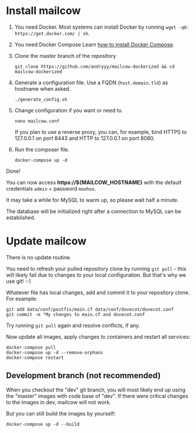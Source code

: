 # Install mailcow

1. You need Docker.
   Most systems can install Docker by running `wget -qO- https://get.docker.com/ | sh`.

2. You need Docker Compose
   Learn [how to install Docker Compose](https://docs.docker.com/compose/install/).


3. Clone the master branch of the repository
   ```
   git clone https://github.com/andryyy/mailcow-dockerized && cd mailcow-dockerized
   ```

4. Generate a configuration file. Use a FQDN (`host.domain.tld`) as hostname when asked.
   ```
   ./generate_config.sh
   ```

5. Change configuration if you want or need to.
   ```
   nano mailcow.conf
   ```

   If you plan to use a reverse proxy, you can, for example, bind HTTPS to 127.0.0.1 on port 8443 and HTTP to 127.0.0.1 on port 8080.

6. Run the composer file.
   ```
   docker-compose up -d
   ```

Done!

You can now access **https://${MAILCOW_HOSTNAME}** with the default credentials `admin` + password `moohoo`.

It may take a while for MySQL to warm up, so please wait half a minute.

The database will be initialized right after a connection to MySQL can be established.

# Update mailcow

There is no update routine.

You need to refresh your pulled repository clone by running `git pull` - this will likely fail due to changes to your local configuration. But that's why we use git! :-)

Whatever file has local changes, add and commit it to your repository clone. For example:

```
git add data/conf/postfix/main.cf data/conf/dovecot/dovecot.conf
git commit -m "My changes to main.cf and dovecot.conf
```

Try running `git pull` again and resolve conflicts, if any.

Now update all images, apply changes to containers and restart all services:

```
docker-compose pull
docker-compose up -d --remove-orphans
docker-compose restart
```

## Development branch (not recommended)

When you checkout the "dev" git branch, you will most likely end up using the "master" images with code base of "dev".
If there were critical changes to the images in dev, mailcow will not work.

But you can still build the images by yourself:

```
docker-compose up -d --build
```
